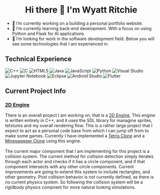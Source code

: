 <h1 align="center"> Hi there 👋 I'm Wyatt Ritchie</h1>


- 🔭 I’m currently working on a building a personal portfolio website.
- 🌱 I’m currently learning back-end development. With a focus on using Python and Flask for AI applications
- 👯 I’m looking for work in the software development field. Below you will see some technologies that I am experienced in.

<h2 align="left">Technical Experience</h3>

  ![C++](https://img.shields.io/badge/c++-%2300599C.svg?style=for-the-badge&logo=c%2B%2B&logoColor=white) ![C](https://img.shields.io/badge/c-%2300599C.svg?style=for-the-badge&logo=c&logoColor=white) ![HTML5](https://img.shields.io/badge/html5-%23E34F26.svg?style=for-the-badge&logo=html5&logoColor=white) ![Java](https://img.shields.io/badge/java-%23ED8B00.svg?style=for-the-badge&logo=openjdk&logoColor=white) ![JavaScript](https://img.shields.io/badge/javascript-%23323330.svg?style=for-the-badge&logo=javascript&logoColor=%23F7DF1E) ![Python](https://img.shields.io/badge/python-3670A0?style=for-the-badge&logo=python&logoColor=ffdd54) ![Visual Studio](https://img.shields.io/badge/Visual%20Studio-5C2D91.svg?style=for-the-badge&logo=visual-studio&logoColor=white) ![Jupyter Notebook](https://img.shields.io/badge/jupyter-%23FA0F00.svg?style=for-the-badge&logo=jupyter&logoColor=white) ![Eclipse](https://img.shields.io/badge/Eclipse-FE7A16.svg?style=for-the-badge&logo=Eclipse&logoColor=white) ![Android Studio](https://img.shields.io/badge/Android%20Studio-3DDC84.svg?style=for-the-badge&logo=android-studio&logoColor=white) ![Flutter](https://img.shields.io/badge/Flutter-%2302569B.svg?style=for-the-badge&logo=Flutter&logoColor=white)
  
<!-- https://github.com/Ileriayo/markdown-badges for the badges.-->

<h2 align="left">Current Project Info</h3>

<h3 align="left"><a href="https://github.com/Wyatt-Ritchie/generic-2d-engine">2D Engine</a></h3>
<p>
  There is an overall project I am working on, that is a <a href="https://github.com/Wyatt-Ritchie/generic-2d-engine">2D Engine</a>. This engine is written entirely in C++, and it uses the SDL library for managine sprites, tetxtures and my overall rendering flow. This is a rather large project that I expect to act as a personal code base from which I can jump off from to make some games. Currently I have implemented a <a href="https://github.com/Wyatt-Ritchie/Tetris-Clone">Tetris Clone</a> and a <a href="https://github.com/Wyatt-Ritchie/Minesweeper">Minesweeper Clone</a> using this engine.
  <br><br>
  The current major component that I am implementing for this project is a collision system. The current method for collision detection simply iterates through each actor and checks if it has a circle component, and if that component intersects with any other circle components. Current improvements are going to extend this system to include rectangles, and other geometry. Post collision behavior is not currently defined, as there is no current physics system. So following the collision system will be a rigidbody physics compnent for more natural looking simulations. 
</p>
  
<!--
**Zivarius/Zivarius** is a ✨ _special_ ✨ repository because its `README.md` (this file) appears on your GitHub profile.

Here are some ideas to get you started:

- 🔭 I’m currently working on ...
- 🌱 I’m currently learning ...
- 👯 I’m looking to collaborate on ...
- 🤔 I’m looking for help with ...
- 💬 Ask me about ...
- 📫 How to reach me: ...
- 😄 Pronouns: ...
- ⚡ Fun fact: ...
-->

